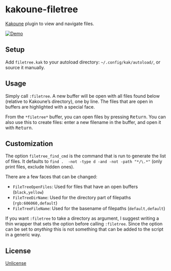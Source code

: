 # kakoune-filetree

[Kakoune](http://kakoune.org) plugin to view and navigate files.

[![Demo](https://asciinema.org/a/160945.png)](https://asciinema.org/a/160945)

## Setup

Add `filetree.kak` to your autoload directory: `~/.config/kak/autoload/`, or source it manually.

## Usage

Simply call `:filetree`. A new buffer will be open with all files found below (relative to Kakoune’s directory), one by line. The files that are open in buffers are highlighted with a special face.

From the `*filetree*` buffer, you can open files by pressing <kbd>Return</kbd>. You can also use this to create files: enter a new filename in the buffer, and open it with <kbd>Return</kbd>.

## Customization

The option `filetree_find_cmd` is the command that is run to generate the list of files. It defaults to `find .  -not -type d -and -not -path "*/\.*"` (only print files, exclude hidden ones).

There are a few faces that can be changed:
* `FileTreeOpenFiles`: Used for files that have an open buffers (`black,yellow`)
* `FileTreeDirName`: Used for the directory part of filepaths (`rgb:606060,default`)
* `FileTreeFileName`: Used for the basename of filepaths (`default,default`)

If you want `:filetree` to take a directory as argument, I suggest writing a thin wrapper that sets the option before calling `:filetree`. Since the option can be set to *anything* this is not something that can be added to the script in a generic way.

## License

[Unlicense](http://unlicense.org)
